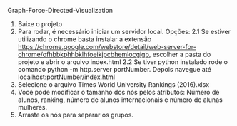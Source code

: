 Graph-Force-Directed-Visualization
1. Baixe o projeto 
2. Para rodar, é necessário iniciar um servidor local. 
    Opções:
    2.1 Se estiver utilizando o chrome basta instalar a extensão https://chrome.google.com/webstore/detail/web-server-for-chrome/ofhbbkphhbklhfoeikjpcbhemlocgigb, escolher a pasta do projeto e abrir o arquivo index.html
    2.2 Se tiver python instalado rode o comando python -m http.server portNumber. Depois navegue até localhost:portNumber/index.html
3. Selecione o arquivo Times World University Rankings (2016).xlsx 
4. Você pode modificar o tamanho dos nós pelos atributos: Número de alunos, ranking, número de alunos internacionais e número de alunas mulheres. 
5. Arraste os nós para separar os grupos. 
